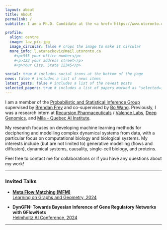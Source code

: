 ```yaml
---
layout: about
title: About
permalink: /
subtitle: I am a Ph.D. Candidate at the <a href='https://www.utoronto.ca/'>University of Toronto</a> in <a href='https://www.ece.utoronto.ca/'>The Department of Electrical & Computer Engineering</a> and the <a href='https://vectorinstitute.ai/'>Vector Institute</a>.

profile:
  align: centre
  image: laz_pic.jpg
  image_circular: false # crops the image to make it circular
  more_info: l.atanackovic@mail.utoronto.ca
    #<p>555 your office number</p>
    #<p>123 your address street</p>
    #<p>Your City, State 12345</p>

social: true # includes social icons at the bottom of the page
news: false # includes a list of news items
latest_posts: false # includes a list of the newest posts
selected_papers: true # includes a list of papers marked as "selected={true}"
---
```


I am a member of the <a href='https://psi.toronto.edu/'>Probabilistic and Statistical Inference Group</a> supervised by <a href='https://psi.toronto.edu/~frey/'>Brendan Frey</a> and co-supervised by <a href='https://wanglab.ai/people.html'>Bo Wang</a>. Previously, I was a research intern at <a href='https://www.recursion.com/'>Recursion Pharmaceuticals</a> / <a href='https://www.valencelabs.com/'>Valence Labs</a>, <a href='https://www.deepgenomics.com/'>Deep Genomics</a>, and <a href='https://mila.quebec/en/'>Mila - Quebec AI Institute</a>.

My research focuses on developing machine learning methods for deciphering and modelling complex dynamical systems from data, with a particular focus on computational biology and biological systems. My interests include (but are not limited to) generative modelling (flows and diffusion), dynamical systems, causality, single-cell biology, and proteins.

Feel free to contact me for collaborations or if you have any questions about my work!

---
### Invited Talks

- **[Meta Flow Matching (MFM)](https://www.youtube.com/watch?v=-4Av5IEc_Wc)**  
  [Learning on Graphs and Geometry, 2024](https://portal.valencelabs.com/logg) 

- **DynGFN: Towards Bayesian Inference of Gene Regulatory Networks with GFlowNets**  
  [Helmholtz AI Conference, 2024 ](https://haicon24.de/)  

---

